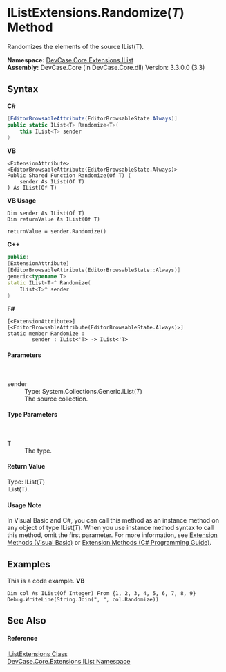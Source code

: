 # IListExtensions.Randomize(*T*) Method 
 

Randomizes the elements of the source IList(T).

**Namespace:**&nbsp;<a href="N_DevCase_Core_Extensions_IList">DevCase.Core.Extensions.IList</a><br />**Assembly:**&nbsp;DevCase.Core (in DevCase.Core.dll) Version: 3.3.0.0 (3.3)

## Syntax

**C#**<br />
``` C#
[EditorBrowsableAttribute(EditorBrowsableState.Always)]
public static IList<T> Randomize<T>(
	this IList<T> sender
)

```

**VB**<br />
``` VB
<ExtensionAttribute>
<EditorBrowsableAttribute(EditorBrowsableState.Always)>
Public Shared Function Randomize(Of T) ( 
	sender As IList(Of T)
) As IList(Of T)
```

**VB Usage**<br />
``` VB Usage
Dim sender As IList(Of T)
Dim returnValue As IList(Of T)

returnValue = sender.Randomize()
```

**C++**<br />
``` C++
public:
[ExtensionAttribute]
[EditorBrowsableAttribute(EditorBrowsableState::Always)]
generic<typename T>
static IList<T>^ Randomize(
	IList<T>^ sender
)
```

**F#**<br />
``` F#
[<ExtensionAttribute>]
[<EditorBrowsableAttribute(EditorBrowsableState.Always)>]
static member Randomize : 
        sender : IList<'T> -> IList<'T> 

```


#### Parameters
&nbsp;<dl><dt>sender</dt><dd>Type: System.Collections.Generic.IList(*T*)<br />The source collection.</dd></dl>

#### Type Parameters
&nbsp;<dl><dt>T</dt><dd>The type.</dd></dl>

#### Return Value
Type: IList(*T*)<br />IList(T).

#### Usage Note
In Visual Basic and C#, you can call this method as an instance method on any object of type IList(*T*). When you use instance method syntax to call this method, omit the first parameter. For more information, see <a href="https://docs.microsoft.com/dotnet/visual-basic/programming-guide/language-features/procedures/extension-methods">Extension Methods (Visual Basic)</a> or <a href="https://docs.microsoft.com/dotnet/csharp/programming-guide/classes-and-structs/extension-methods">Extension Methods (C# Programming Guide)</a>.

## Examples
This is a code example. 
**VB**<br />
``` VB
Dim col As IList(Of Integer) From {1, 2, 3, 4, 5, 6, 7, 8, 9}
Debug.WriteLine(String.Join(", ", col.Randomize))
```


## See Also


#### Reference
<a href="T_DevCase_Core_Extensions_IList_IListExtensions">IListExtensions Class</a><br /><a href="N_DevCase_Core_Extensions_IList">DevCase.Core.Extensions.IList Namespace</a><br />